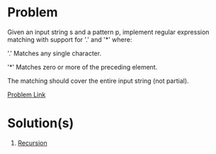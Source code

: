 # Problem
Given an input string s and a pattern p, implement regular expression matching with support for '.' and '*' where:

'.' Matches any single character.​​​​

'*' Matches zero or more of the preceding element.

The matching should cover the entire input string (not partial).

[Problem Link](https://leetcode.com/problems/regular-expression-matching)

# Solution(s)
1. [Recursion](https://github.com/OJScofield/ProblemSolving/blob/main/regularExpressionMatching/recursion.py)
